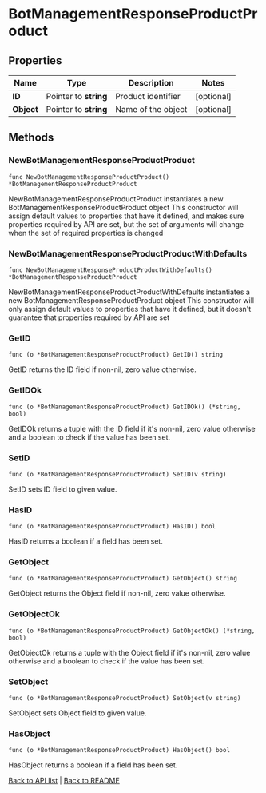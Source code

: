 # BotManagementResponseProductProduct

## Properties

Name | Type | Description | Notes
------------ | ------------- | ------------- | -------------
**ID** | Pointer to **string** | Product identifier | [optional] 
**Object** | Pointer to **string** | Name of the object | [optional] 

## Methods

### NewBotManagementResponseProductProduct

`func NewBotManagementResponseProductProduct() *BotManagementResponseProductProduct`

NewBotManagementResponseProductProduct instantiates a new BotManagementResponseProductProduct object
This constructor will assign default values to properties that have it defined,
and makes sure properties required by API are set, but the set of arguments
will change when the set of required properties is changed

### NewBotManagementResponseProductProductWithDefaults

`func NewBotManagementResponseProductProductWithDefaults() *BotManagementResponseProductProduct`

NewBotManagementResponseProductProductWithDefaults instantiates a new BotManagementResponseProductProduct object
This constructor will only assign default values to properties that have it defined,
but it doesn't guarantee that properties required by API are set

### GetID

`func (o *BotManagementResponseProductProduct) GetID() string`

GetID returns the ID field if non-nil, zero value otherwise.

### GetIDOk

`func (o *BotManagementResponseProductProduct) GetIDOk() (*string, bool)`

GetIDOk returns a tuple with the ID field if it's non-nil, zero value otherwise
and a boolean to check if the value has been set.

### SetID

`func (o *BotManagementResponseProductProduct) SetID(v string)`

SetID sets ID field to given value.

### HasID

`func (o *BotManagementResponseProductProduct) HasID() bool`

HasID returns a boolean if a field has been set.

### GetObject

`func (o *BotManagementResponseProductProduct) GetObject() string`

GetObject returns the Object field if non-nil, zero value otherwise.

### GetObjectOk

`func (o *BotManagementResponseProductProduct) GetObjectOk() (*string, bool)`

GetObjectOk returns a tuple with the Object field if it's non-nil, zero value otherwise
and a boolean to check if the value has been set.

### SetObject

`func (o *BotManagementResponseProductProduct) SetObject(v string)`

SetObject sets Object field to given value.

### HasObject

`func (o *BotManagementResponseProductProduct) HasObject() bool`

HasObject returns a boolean if a field has been set.


[Back to API list](../README.md#documentation-for-api-endpoints) | [Back to README](../README.md)
